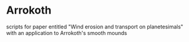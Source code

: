 # Arrokoth
scripts for paper entitled "Wind erosion and transport on planetesimals" with an application to Arrokoth's smooth mounds

